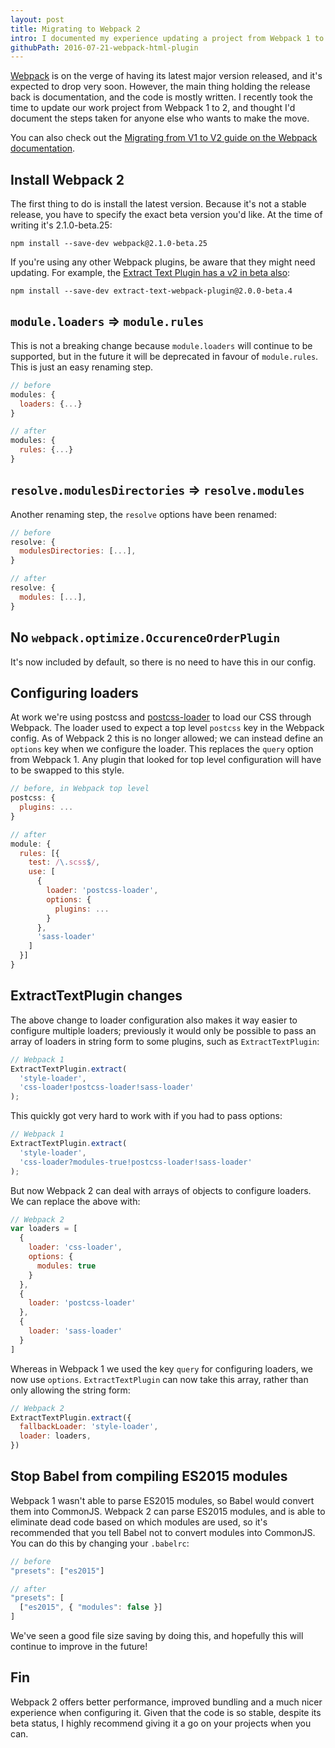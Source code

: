 ```yaml
---
layout: post
title: Migrating to Webpack 2
intro: I documented my experience updating a project from Webpack 1 to 2.
githubPath: 2016-07-21-webpack-html-plugin
---
```


[Webpack](http://webpack.js.org) is on the verge of having its latest major version released, and it's expected to drop very soon. However, the main thing holding the release back is documentation, and the code is mostly written. I recently took the time to update our work project from Webpack 1 to 2, and thought I'd document the steps taken for anyone else who wants to make the move.

You can also check out the [Migrating from V1 to V2 guide on the Webpack documentation](https://webpack.js.org/guides/migrating/).

## Install Webpack 2

The first thing to do is install the latest version. Because it's not a stable release, you have to specify the exact beta version you'd like. At the time of writing it's 2.1.0-beta.25:

```
npm install --save-dev webpack@2.1.0-beta.25
```

If you're using any other Webpack plugins, be aware that they might need updating. For example, the [Extract Text Plugin has a v2 in beta also](https://github.com/webpack/extract-text-webpack-plugin):

```
npm install --save-dev extract-text-webpack-plugin@2.0.0-beta.4
```

## `module.loaders` => `module.rules`

This is not a breaking change because `module.loaders` will continue to be supported, but in the future it will be deprecated in favour of `module.rules`. This is just an easy renaming step.

```js
// before
modules: {
  loaders: {...}
}

// after
modules: {
  rules: {...}
}
```

## `resolve.modulesDirectories` => `resolve.modules`

Another renaming step, the `resolve` options have been renamed:

```js
// before
resolve: {
  modulesDirectories: [...],
}

// after
resolve: {
  modules: [...],
}
```

## No `webpack.optimize.OccurenceOrderPlugin`

It's now included by default, so there is no need to have this in our config.

## Configuring loaders

At work we're using postcss and [postcss-loader](https://github.com/postcss/postcss-loader) to load our CSS through Webpack. The loader used to expect a top level `postcss` key in the Webpack config. As of Webpack 2 this is no longer allowed; we can instead define an `options` key when we configure the loader. This replaces the `query` option from Webpack 1. Any plugin that looked for top level configuration will have to be swapped to this style.

```js
// before, in Webpack top level
postcss: {
  plugins: ...
}

// after
module: {
  rules: [{
    test: /\.scss$/,
    use: [
      {
        loader: 'postcss-loader',
        options: {
          plugins: ...
        }
      },
      'sass-loader'
    ]
  }]
}
```

## ExtractTextPlugin changes

The above change to loader configuration also makes it way easier to configure multiple loaders; previously it would only be possible to pass an array of loaders in string form to some plugins, such as `ExtractTextPlugin`:

```js
// Webpack 1
ExtractTextPlugin.extract(
  'style-loader',
  'css-loader!postcss-loader!sass-loader'
);
```

This quickly got very hard to work with if you had to pass options:

```js
// Webpack 1
ExtractTextPlugin.extract(
  'style-loader',
  'css-loader?modules-true!postcss-loader!sass-loader'
);
```

But now Webpack 2 can deal with arrays of objects to configure loaders. We can replace the above with:

```js
// Webpack 2
var loaders = [
  {
    loader: 'css-loader',
    options: {
      modules: true
    }
  },
  {
    loader: 'postcss-loader'
  },
  {
    loader: 'sass-loader'
  }
]
```

Whereas in Webpack 1 we used the key `query` for configuring loaders, we now use `options`. `ExtractTextPlugin` can now take this array, rather than only allowing the string form:

```js
// Webpack 2
ExtractTextPlugin.extract({
  fallbackLoader: 'style-loader',
  loader: loaders,
})
```

## Stop Babel from compiling ES2015 modules

Webpack 1 wasn't able to parse ES2015 modules, so Babel would convert them into CommonJS. Webpack 2 can parse ES2015 modules, and is able to eliminate dead code based on which modules are used, so it's recommended that you tell Babel not to convert modules into CommonJS. You can do this by changing your `.babelrc`:

```js
// before
"presets": ["es2015"]

// after
"presets": [
  ["es2015", { "modules": false }]
]
```

We've seen a good file size saving by doing this, and hopefully this will continue to improve in the future!

## Fin

Webpack 2 offers better performance, improved bundling and a much nicer experience when configuring it. Given that the code is so stable, despite its beta status, I highly recommend giving it a go on your projects when you can.

